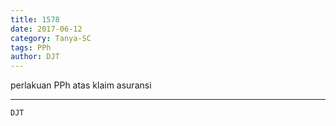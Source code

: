 ```yaml
---
title: 1578
date: 2017-06-12
category: Tanya-SC
tags: PPh
author: DJT
---
```


perlakuan PPh atas klaim asuransi

---



`DJT`
